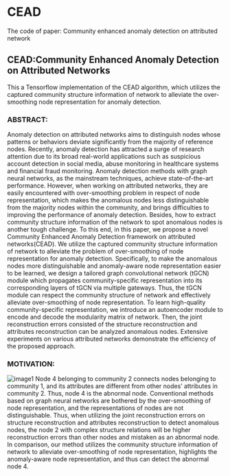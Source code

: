 # CEAD
The code of paper: Community enhanced anomaly detection on attributed network

## CEAD:Community Enhanced Anomaly Detection on Attributed Networks

This a Tensorflow implementation of the CEAD algorithm, which utilizes the captured community structure information of network to alleviate the over-smoothing node representation for anomaly detection. 
### ABSTRACT:
Anomaly detection on attributed networks aims to distinguish nodes whose patterns or behaviors deviate significantly from the majority of reference nodes. Recently, anomaly detection has attracted a surge of research attention due to its broad real-world applications such as suspicious account detection in social media, abuse monitoring in healthcare systems and financial fraud monitoring. Anomaly detection methods with graph neural networks, as the mainstream techniques, achieve state-of-the-art performance. However, when working on attributed networks, they are easily encountered with over-smoothing problem in respect of node representation, which makes the anomalous nodes less distinguishable from the majority nodes within the community, and brings difficulties to improving the performance of anomaly detection. Besides, how to extract community structure information of the network to
spot anomalous nodes is another tough challenge. 
To this end, in this paper, we propose a novel Community Enhanced Anomaly Detection framework on attributed networks(CEAD). We utilize the captured community structure information of network to alleviate the problem of over-smoothing of node representation for anomaly detection. Specifically, to make the anomalous nodes more distinguishable and anomaly-aware node representation easier to be learned, we design a tailored graph convolutional network (tGCN) module which propagates community-specific representation into its corresponding layers of tGCN via multiple gateways. Thus, the tGCN module can respect the community structure of network and effectively alleviate over-smoothing of node representation. To learn high-quality community-specific
representation, we introduce an autoencoder module to encode and decode the modularity matrix of network. Then, the joint reconstruction errors consisted of the structure reconstruction and attributes reconstruction can be analyzed anomalous nodes. Extensive experiments on various attributed networks demonstrate the efficiency of the proposed approach.
### MOTIVATION:
![image1](https://github.com/DASE4/paper-figure/raw/master/motivation.png)
Node 4 belonging to community 2 connects nodes belonging to community 1, and its attributes are different from other nodes’ attributes in community 2. Thus, node 4 is the abnormal node. Conventional methods based on graph neural networks are bothered by the over-smoothing of node representation, and the representations of nodes are not distinguishable. Thus, when utilizing the joint reconstruction errors on structure reconstruction and attributes
reconstruction to detect anomalous nodes, the node 2 with complex structure relations will be higher reconstruction errors than other nodes and mistaken as an abnormal node. In comparison, our method utilizes the community structure information of network to alleviate over-smoothing of node representation, highlights the anomaly-aware node representation, and thus can detect the abnormal node 4.
